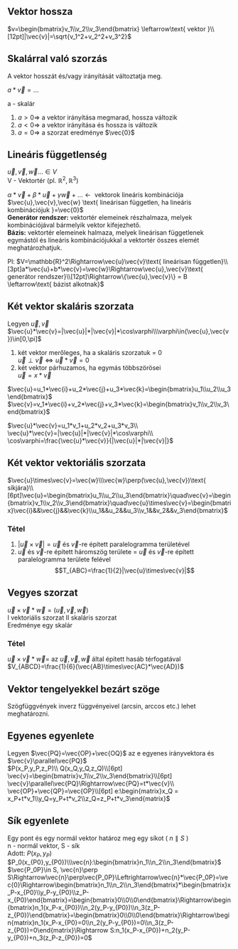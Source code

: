 ## Vektor hossza

$v=\begin{bmatrix}v_1\\v_2\\v_3\end{bmatrix} \leftarrow\text{ vektor }\\[12pt]|\vec{v}|=\sqrt{v_1^2+v_2^2+v_3^2}$

## Skalárral való szorzás
A vektor hosszát és/vagy irányítását változtatja meg.

$a*\vec{v}=\dots$

a - skalár

1. $a > 0 \Rightarrow$ a vektor irányítása megmarad, hossza változik
2. $a < 0 \Rightarrow$ a vektor irányítása és hossza is változik
3. $a=0 \Rightarrow$ a szorzat eredménye $\vec{0}$

## Lineáris függetlenség

$\vec{u},\vec{v},\vec{w}\dots\in V$  
V - Vektortér (pl. $\mathbb{R}^2,\mathbb{R}^3$)

$\alpha*\vec{v}+\beta*\vec{u}+\gamma\vec{w}+\dots\leftarrow\text{ vektorok lineáris kombinációja}$  
$\vec{u},\vec{v},\vec{w} \text{ lineárisan független, ha lineáris kombinációjuk }=\vec{0}$  
**Generátor rendszer:** vektortér elemeinek részhalmaza, melyek kombinációjával bármelyik vektor kifejezhető.  
**Bázis:** vektortér elemeinek halmaza, melyek lineárisan függetlenek egymástól és lineáris kombinációjukkal a vektortér összes elemét meghatározhatjuk.  

Pl: $V=\mathbb{R}^2\Rightarrow\vec{u}\vec{v}\text{ lineárisan független}\\[3pt]a*\vec{u}+b*\vec{v}=\vec{w}\Rightarrow\vec{u},\vec{v}\text{ generátor rendszer}\\[12pt]\Rightarrow\{\vec{u},\vec{v}\} = B \leftarrow\text{ bázist alkotnak}$

## Két vektor skaláris szorzata

Legyen $\vec{u},\vec{v}$  
$\vec{u}*\vec{v}=|\vec{u}|*|\vec{v}|*\cos\varphi\\\varphi\in(\vec{u},\vec{v})\in[0,\pi]$  
1. két vektor merőleges, ha a skaláris szorzatuk = 0  
$\vec{u}\perp\vec{v}\Leftrightarrow\vec{u}*\vec{v}=0$
2. két vektor párhuzamos, ha egymás többszörösei  
$\vec{u}=x*\vec{v}$

$\vec{u}=u_1*\vec{i}+u_2*\vec{j}+u_3*\vec{k}=\begin{bmatrix}u_1\\u_2\\u_3\end{bmatrix}$
$\vec{v}=v_1*\vec{i}+v_2*\vec{j}+v_3*\vec{k}=\begin{bmatrix}v_1\\v_2\\v_3\end{bmatrix}$

$\vec{u}*\vec{v}=u_1*v_1+u_2*v_2+u_3*v_3\\
\vec{u}*\vec{v}=|\vec{u}|*|\vec{v}|*\cos\varphi\\
\cos\varphi=\frac{\vec{u}*\vec{v}}{|\vec{u}|*|\vec{v}|}$

## Két vektor vektoriális szorzata

$\vec{u}\times\vec{v}=\vec{w}\\\vec{w}\perp(\vec{u},\vec{v})\text{ síkjára}\\[6pt]\vec{u}=\begin{bmatrix}u_1\\u_2\\u_3\end{bmatrix}\quad\vec{v}=\begin{bmatrix}v_1\\v_2\\v_3\end{bmatrix}\quad\vec{u}\times\vec{v}=\begin{bmatrix}\vec{i}&&\vec{j}&&\vec{k}\\u_1&&u_2&&u_3\\v_1&&v_2&&v_3\end{bmatrix}$

### Tétel
1. $|\vec{u}\times\vec{v}|=\vec{u}$ és $\vec{v}$-re épített paralelogramma területével
2. $\vec{u}$ és $\vec{v}$-re épített háromszög területe = $\vec{u}$ és $\vec{v}$-re épített paralelogramma területe felével  
$$T_{ABC}=\frac{1}{2}|\vec{u}\times\vec{v}|$$

## Vegyes szorzat

$\vec{u}\times\vec{v}*\vec{w} = (\vec{u},\vec{v},\vec{w})$  
I vektoriális szorzat
II skaláris szorzat  
Eredménye egy skalár

### Tétel
$\vec{u}\times\vec{v}*\vec{w}=$ az $\vec{u},\vec{v},\vec{w}$ által épített hasáb térfogatával  
$V_{ABCD}=\frac{1}{6}(\vec{AB}\times\vec{AC}*\vec{AD})$

## Vektor tengelyekkel bezárt szöge
Szögfüggvények inverz függvényeivel (arcsin, arccos etc.) lehet meghatározni.

## Egyenes egyenlete

Legyen $\vec{PQ}=\vec{OP}+\vec{OQ}$ az e egyenes irányvektora és $\vec{v}\parallel\vec{PQ}$  
$P(x_P,y_P,z_P)\\
Q(x_Q,y_Q,z_Q)\\[6pt]
\vec{v}=\begin{bmatrix}v_1\\v_2\\v_3\end{bmatrix}\\[6pt]
\vec{v}\parallel\vec{PQ}\Rightarrow\vec{PQ}=t*\vec{v}\\
\vec{OP}+\vec{QP}=\vec{OP}\\[6pt]
e:\begin{matrix}x_Q = x_P+t*v_1\\y_Q=y_P+t*v_2\\z_Q=z_P+t*v_3\end{matrix}$

## Sík egyenlete
Egy pont és egy normál vektor határoz meg egy síkot ( $n\parallel S$ )  
n - normál vektor, S - sík  
Adott: $P(x_P,y_P)$  
$P_0(x_{P0},y_{P0})\\\vec{n}:\begin{bmatrix}n_1\\n_2\\n_3\end{bmatrix}$  
$\vec{P_0P}\in S, \vec{n}\perp S\Rightarrow\vec{n}\perp\vec{P_0P}\Leftrightarrow\vec{n}*\vec{P_0P}=\vec{0}\Rightarrow\begin{bmatrix}n_1\\n_2\\n_3\end{bmatrix}*\begin{bmatrix}x_P-x_{P0}\\y_P-y_{P0}\\z_P-x_{P0}\end{bmatrix}=\begin{bmatrix}0\\0\\0\end{bmatrix}\Rightarrow\begin{bmatrix}n_1(x_P-x_{P0})\\n_2(y_P-y_{P0})\\n_3(z_P-z_{P0})\end{bmatrix}=\begin{bmatrix}0\\0\\0\end{bmatrix}\Rightarrow\begin{matrix}n_1(x_P-x_{P0}=0\\n_2(y_P-y_{P0})=0\\n_3(z_P-z_{P0})=0\end{matrix}\Rightarrow S:n_1(x_P-x_{P0})+n_2(y_P-y_{P0})+n_3(z_P-z_{P0})=0$